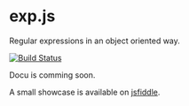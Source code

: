 exp.js
======

Regular expressions in an object oriented way.

[![Build Status](https://travis-ci.org/sbekoe/exp.js.png)](https://travis-ci.org/sbekoe/exp.js)


Docu is comming soon.

A small showcase is available on [jsfiddle](http://jsfiddle.net/eokeb/rFgdY/8/).
